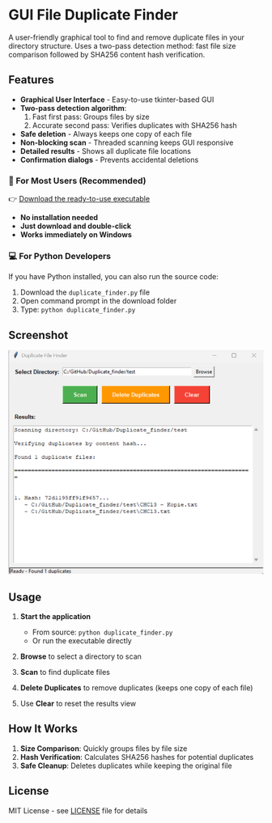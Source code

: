 # GUI File Duplicate Finder

A user-friendly graphical tool to find and remove duplicate files in your directory structure.
Uses a two-pass detection method: fast file size comparison followed by SHA256 content hash verification.

## Features

- **Graphical User Interface** - Easy-to-use tkinter-based GUI
- **Two-pass detection algorithm**:
  1. Fast first pass: Groups files by size
  2. Accurate second pass: Verifies duplicates with SHA256 hash
- **Safe deletion** - Always keeps one copy of each file
- **Non-blocking scan** - Threaded scanning keeps GUI responsive
- **Detailed results** - Shows all duplicate file locations
- **Confirmation dialogs** - Prevents accidental deletions
### 🚀 For Most Users (Recommended)
👉 [Download the ready-to-use executable](https://github.com/DimitriosPournarkas/PyDuplicateFinder/releases/tag/V1)  
- **No installation needed**
- **Just download and double-click**
- **Works immediately on Windows**

### 💻 For Python Developers
If you have Python installed, you can also run the source code:
1. Download the `duplicate_finder.py` file
2. Open command prompt in the download folder
3. Type: `python duplicate_finder.py`
## Screenshot

![Duplicate Finder Interface](Duplicate1.png)
## Usage

1. **Start the application**
   - From source: `python duplicate_finder.py`
   - Or run the executable directly

2. **Browse** to select a directory to scan

3. **Scan** to find duplicate files

4. **Delete Duplicates** to remove duplicates (keeps one copy of each file)

5. Use **Clear** to reset the results view

## How It Works

1. **Size Comparison**: Quickly groups files by file size
2. **Hash Verification**: Calculates SHA256 hashes for potential duplicates
3. **Safe Cleanup**: Deletes duplicates while keeping the original file

## License
MIT License - see [LICENSE](https://github.com/DimitriosPournarkas/PyDuplicateFinder/blob/main/LICENSE) file for details
